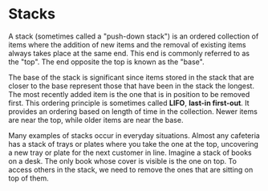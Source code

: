 # Stacks

A stack \(sometimes called a "push-down stack"\) is an ordered collection of items where the addition of new items and the removal of existing items always takes place at the same end. This end is commonly referred to as the "top". The end opposite the top is known as the "base".

The base of the stack is significant since items stored in the stack that are closer to the base represent those that have been in the stack the longest. The most recently added item is the one that is in position to be removed first. This ordering principle is sometimes called **LIFO**, **last-in first-out**. It provides an ordering based on length of time in the collection. Newer items are near the top, while older items are near the base.

Many examples of stacks occur in everyday situations. Almost any cafeteria has a stack of trays or plates where you take the one at the top, uncovering a new tray or plate for the next customer in line. Imagine a stack of books on a desk. The only book whose cover is visible is the one on top. To access others in the stack, we need to remove the ones that are sitting on top of them.

